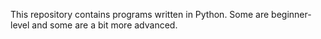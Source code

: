This repository contains programs written in Python. Some are beginner-level and some are a bit more advanced.
